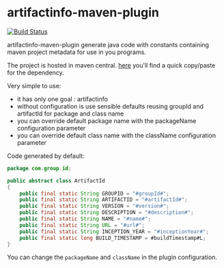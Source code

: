 artifactinfo-maven-plugin
=========================

[![Build Status](https://travis-ci.org/eskatos/artifactinfo-maven-plugin.svg)](https://travis-ci.org/eskatos/artifactinfo-maven-plugin)

artifactinfo-maven-plugin generate java code with constants containing maven project metadata for use in you programs.

The project is hosted in maven central.
[here](http://search.maven.org/#search%7Cga%7C1%7Cartifactinfo-maven-plugin) you'll find a quick copy/paste for the dependency.

Very simple to use:

* it has only one goal : artifactinfo
* without configuration is use sensible defaults reusing groupId and artifactId for package and class name
* you can override default package name with the packageName configuration parameter
* you can override default class name with the className configuration parameter

Code generated by default:

```java
package com.group.id;

public abstract class ArtifactId
{
    public final static String GROUPID = "#groupId#";
    public final static String ARTIFACTID = "#artifactId#";
    public final static String VERSION = "#version#";
    public final static String DESCRIPTION = "#description#";
    public final static String NAME = "#name#";
    public final static String URL = "#url#";
    public final static String INCEPTION_YEAR = "#inceptionYear#";
    public final static long BUILD_TIMESTAMP = #buildTimestamp#L;
}
```

You can change the `packageName` and `className` in the plugin configuration.
